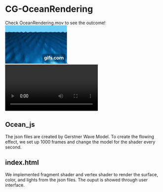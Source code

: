 # CG-OceanRendering
Check OceanRendering.mov to see the outcome!  
![](gif.gif). 
![](OceanRendering.mov)

## Ocean_js
The json files are created by Gerstner Wave Model. To create the flowing effect, we set up 1000 frames and change the model for the shader every second.

## index.html
We implemented fragment shader and vertex shader to render the surface, color, and lights from the json files. The ouput is showed through user interface.
